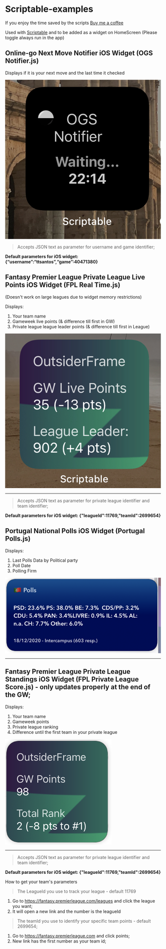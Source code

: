 # Scriptable-examples

If you enjoy the time saved by the scripts
[ Buy me a coffee ](https://paypal.me/ttsantos)

Used with [Scriptable](https://scriptable.app) and to be added as a widget on HomeScreen
(Please toggle always run in the app)

## Online-go Next Move Notifier iOS Widget (OGS Notifier.js)

Displays if it is your next move and the last time it checked

![iOS Widget example](https://github.com/ttsantos/Scriptable-examples/blob/main/OGSNotifier_example.jpeg?raw=true)

> Accepts JSON text as parameter for username and game identifier;

**Default parameters for iOS widget: {“username”:“ttsantos”,“game”:40471380}**



## Fantasy Premier League Private League Live Points iOS Widget (FPL Real Time.js)
(Doesn't work on large leagues due to widget memory restrictions)

Displays:

1. Your team name
2. Gameweek live points (& difference till first in GW)
3. Private league league leader points (& difference till first in League)

![iOS Widget example](https://github.com/ttsantos/Scriptable-examples/blob/main/LiveScoreExample.jpeg?raw=true)

---

> Accepts JSON text as parameter for private league identifier and team identifier;

**Default parameters for iOS widget: {"leagueId":11769,"teamId":2699654}**

## Portugal National Polls iOS Widget (Portugal Polls.js)

Displays:

1. Last Polls Data by Political party
2. Poll Date 
3. Polling Firm

![iOS Widget example](https://github.com/ttsantos/Scriptable-examples/blob/main/PortugalPollsExample.png?raw=true)

---

## Fantasy Premier League Private League Standings iOS Widget (FPL Private League Score.js) - only updates properly at the end of the GW;

Displays:

1. Your team name
2. Gameweek points
3. Private league ranking
4. Difference until the first team in your private league

![iOS Widget example](https://github.com/ttsantos/Scriptable-examples/blob/main/Screenshot%202020-12-26%20at%2011.18.23.png?raw=true)

---

> Accepts JSON text as parameter for private league identifier and team identifier;

**Default parameters for iOS widget: {"leagueId":11769,"teamId":2699654}**


How to get your team's parameters

> The LeagueId  you use to track your league - default 11769 

1. Go to https://fantasy.premierleague.com/leagues and click the league you want;
2. It will open a new link and the number is the leagueId

> The teamId you use to identify your specific team points - default 2699654;

1. Go to https://fantasy.premierleague.com and click points;
2. New link has the first number as your team id;


